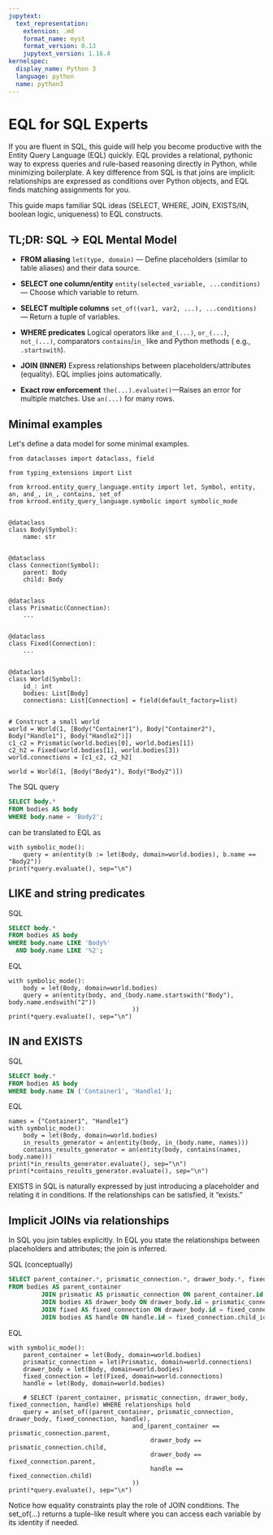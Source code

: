 ```yaml
---
jupytext:
  text_representation:
    extension: .md
    format_name: myst
    format_version: 0.13
    jupytext_version: 1.16.4
kernelspec:
  display_name: Python 3
  language: python
  name: python3
---
```


# EQL for SQL Experts

If you are fluent in SQL, this guide will help you become productive with the Entity Query Language (EQL) quickly.
EQL provides a relational, pythonic way to express queries and rule-based reasoning directly in Python, while
minimizing boilerplate. A key difference from SQL is that joins are implicit: relationships are expressed as
conditions over Python objects, and EQL finds matching assignments for you.

This guide maps familiar SQL ideas (SELECT, WHERE, JOIN, EXISTS/IN, boolean logic, uniqueness) to EQL constructs.

<!-- #region -->

## TL;DR: SQL → EQL Mental Model

- **FROM aliasing**
  `let(type, domain)` — Define placeholders (similar to table aliases) and their data source.

- **SELECT one column/entity**
  `entity(selected_variable, ...conditions)` — Choose which variable to return.

- **SELECT multiple columns**
  `set_of((var1, var2, ...), ...conditions)` — Return a tuple of variables.

- **WHERE predicates**
  Logical operators like `and_(...)`, `or_(...)`, `not_(...)`, comparators  `contains`/`in_` like and Python methods (
  e.g., `.startswith`).

- **JOIN (INNER)**
  Express relationships between placeholders/attributes (equality). EQL implies joins automatically.


- **Exact row enforcement**
  `the(...).evaluate()`—Raises an error for multiple matches. Use `an(...)` for many rows.

<!-- #endregion -->

## Minimal examples

Let's define a data model for some minimal examples.

```{code-cell} ipython3
from dataclasses import dataclass, field

from typing_extensions import List

from krrood.entity_query_language.entity import let, Symbol, entity, an, and_, in_, contains, set_of
from krrood.entity_query_language.symbolic import symbolic_mode


@dataclass
class Body(Symbol):
    name: str


@dataclass
class Connection(Symbol):
    parent: Body
    child: Body


@dataclass
class Prismatic(Connection):
    ...


@dataclass
class Fixed(Connection):
    ...


@dataclass
class World(Symbol):
    id_: int
    bodies: List[Body]
    connections: List[Connection] = field(default_factory=list)


# Construct a small world
world = World(1, [Body("Container1"), Body("Container2"), Body("Handle1"), Body("Handle2")])
c1_c2 = Prismatic(world.bodies[0], world.bodies[1])
c2_h2 = Fixed(world.bodies[1], world.bodies[3])
world.connections = [c1_c2, c2_h2]

world = World(1, [Body("Body1"), Body("Body2")])
```

The SQL query

```sql
SELECT body.*
FROM bodies AS body
WHERE body.name = 'Body2';
```

can be translated to EQL as

```{code-cell} ipython3
with symbolic_mode():
    query = an(entity(b := let(Body, domain=world.bodies), b.name == "Body2"))
print(*query.evaluate(), sep="\n")
```

## LIKE and string predicates

SQL

```sql
SELECT body.*
FROM bodies AS body
WHERE body.name LIKE 'Body%'
  AND body.name LIKE '%2';
```

EQL

```{code-cell} ipython3
with symbolic_mode():
    body = let(Body, domain=world.bodies)
    query = an(entity(body, and_(body.name.startswith("Body"), body.name.endswith("2"))
                                  ))
print(*query.evaluate(), sep="\n")
```

## IN and EXISTS

SQL

```sql
SELECT body.*
FROM bodies AS body
WHERE body.name IN ('Container1', 'Handle1');
```

EQL

```{code-cell} ipython3
names = {"Container1", "Handle1"}
with symbolic_mode():
    body = let(Body, domain=world.bodies)
    in_results_generator = an(entity(body, in_(body.name, names)))
    contains_results_generator = an(entity(body, contains(names, body.name)))
print(*in_results_generator.evaluate(), sep="\n")
print(*contains_results_generator.evaluate(), sep="\n")
```

EXISTS in SQL is naturally expressed by just introducing a placeholder and relating it in conditions. If the
relationships can be satisfied, it “exists.”

## Implicit JOINs via relationships

In SQL you join tables explicitly. In EQL you state the relationships between placeholders and attributes; the join is
inferred.

SQL (conceptually)

```sql
SELECT parent_container.*, prismatic_connection.*, drawer_body.*, fixed_connection.*, handle.*
FROM bodies AS parent_container
         JOIN prismatic AS prismatic_connection ON parent_container.id = prismatic_connection.parent_id
         JOIN bodies AS drawer_body ON drawer_body.id = prismatic_connection.child_id
         JOIN fixed AS fixed_connection ON drawer_body.id = fixed_connection.parent_id
         JOIN bodies AS handle ON handle.id = fixed_connection.child_id;
```

EQL

```{code-cell} ipython3
with symbolic_mode():
    parent_container = let(Body, domain=world.bodies)
    prismatic_connection = let(Prismatic, domain=world.connections)
    drawer_body = let(Body, domain=world.bodies)
    fixed_connection = let(Fixed, domain=world.connections)
    handle = let(Body, domain=world.bodies)

    # SELECT (parent_container, prismatic_connection, drawer_body, fixed_connection, handle) WHERE relationships hold
    query = an(set_of((parent_container, prismatic_connection, drawer_body, fixed_connection, handle),
                                  and_(parent_container == prismatic_connection.parent,
                                       drawer_body == prismatic_connection.child,
                                       drawer_body == fixed_connection.parent,
                                       handle == fixed_connection.child)
                                  ))
print(*query.evaluate(), sep="\n")                          
```

Notice how equality constraints play the role of JOIN conditions. The set_of(...) returns a tuple-like result where you
can access each variable by its identity if needed.

